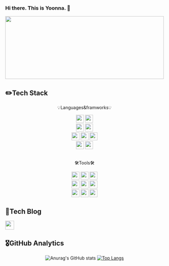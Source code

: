<!--
**yoonnable/yoonnable** is a ✨ _special_ ✨ repository because its `README.md` (this file) appears on your GitHub profile.

Here are some ideas to get you started:

- 🔭 I’m currently working on ...
- 🌱 I’m currently learning ...
- 👯 I’m looking to collaborate on ...
- 🤔 I’m looking for help with ...
- 💬 Ask me about ...
- 📫 How to reach me: ...
- 😄 Pronouns: ...
- ⚡ Fun fact: ...
![header](https://capsule-render.vercel.app/api?type=waving&color=gradient&customColorList=2&height=220&section=header&text=YOONNA&fontSize=55&animation=twinkling)
-->
<div>
    <h3>Hi there. This is Yoonna. 👋</h3>
    <a href="https://github.com/devxb/gitanimals">
      <img
        src="https://render.gitanimals.org/lines/yoonnable?pet-id=619976616896776482" width="100%" height="200"
      />
    </a>
</div>

## ✏️Tech Stack
<p align="center">💡Languages&framworks💡</p>
<div align="center">
    <img src="https://img.shields.io/badge/Java-007396?style=flat&logo=Java&logoColor=white" height="25em"/>
    <img src="https://img.shields.io/badge/Spring-6DB33F?style=flat&logo=spring&logoColor=white"  height="25em"/>
</div>
<div align="center">
    <img src="https://img.shields.io/badge/MySQL-4479A1?style=flat&logo=mysql&logoColor=white"  height="25em"/>
    <img src="https://img.shields.io/badge/Oracle SQL-F80000?style=flat&logo=oracle&logoColor=white"  height="25em"/>
</div>
<div align="center">
    <img src="https://img.shields.io/badge/JavaScript-F7DF1E?style=flat&logo=javascript&logoColor=white"  height="25em"/>
    <img src="https://img.shields.io/badge/Vue.js-4FC08D?style=flat&logo=vuedotjs&logoColor=white"  height="25em"/>
    <img src="https://img.shields.io/badge/JQuery-0769AD?style=flat&logo=jquery&logoColor=white"  height="25em"/>
</div>
<div align="center">
    <img src="https://img.shields.io/badge/HTML5-E34F26?style=flat&logo=HTML5&logoColor=white"  height="25em"/>
    <img src="https://img.shields.io/badge/CSS3-1572B6?style=flat&logo=CSS3&logoColor=white"  height="25em"/>
</div>
</br>
<p align="center">🛠️Tools🛠️</p>
<div align="center">
    <img src="https://img.shields.io/badge/Tomcat-F8DC75?style=flat&logo=apachetomcat&logoColor=white"  height="25em"/>
    <img src="https://img.shields.io/badge/Gradle-02303A?style=flat&logo=gradle&logoColor=white"  height="25em"/>
    <img src="https://img.shields.io/badge/Maven-C71A36?style=flat&logo=apachemaven&logoColor=white"  height="25em"/>
</div>
<div align="center">
    <img src="https://img.shields.io/badge/Git-F05032?style=flat&logo=git&logoColor=white"  height="25em"/>
    <img src="https://img.shields.io/badge/Github-181717?style=flat&logo=github&logoColor=white"  height="25em"/>
    <img src="https://img.shields.io/badge/SVN-809CC9?style=flat&logo=subversion&logoColor=white"  height="25em"/>
</div>
<div align="center">
    <img src="https://img.shields.io/badge/IntelliJ IDEA-000000?style=flat&logo=intellijidea&logoColor=white"  height="25em"/>
    <img src="https://img.shields.io/badge/Eclips IDE-2C2255?style=flat&logo=eclipseide&logoColor=white"  height="25em"/>
    <img src="https://img.shields.io/badge/VScode-007ACC?style=flat&logo=visualstudiocode&logoColor=white"  height="25em"/>
</div>

## 🔎Tech Blog
<a href="https://yntech.tistory.com/" target="_blank">
    <img src="https://img.shields.io/badge/Blog-000000?style=flat&logo=tistory&logoColor=white" height="28em"/>
</a>

## 🎖️GitHub Analytics
<div align="center">

![Anurag's GitHub stats](https://github-readme-stats.vercel.app/api?username=yoonnable&show_icons=true&theme=rose_pine&include_all_commits=true&custom_title=GitHub%20States)
[![Top Langs](https://github-readme-stats.vercel.app/api/top-langs/?username=yoonnable&layout=compact&theme=rose_pine)](https://github.com/anuraghazra/github-readme-stats)
    
</div>

